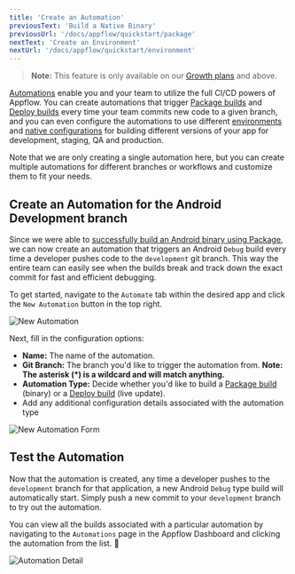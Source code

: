 ```yaml
---
title: 'Create an Automation'
previousText: 'Build a Native Binary'
previousUrl: '/docs/appflow/quickstart/package'
nextText: 'Create an Environment'
nextUrl: '/docs/appflow/quickstart/environment'
---
```


<blockquote>
  <p><b>Note:</b> This feature is only available on our <a href="/pricing">Growth plans</a> and above.</p>
</blockquote>

[Automations](/docs/appflow/automation/intro) enable you and your team to utilize the full CI/CD powers of Appflow. You can create automations that trigger [Package builds](/docs/appflow/package/builds) and [Deploy builds](/docs/appflow/deploy/builds) every time your team commits new code to a given branch, and you can even configure the automations to use different [environments](/docs/appflow/automation/environments#custom-environments) and [native configurations](/docs/appflow/package/native-configs) for building different versions of your app for development, staging, QA and production.

Note that we are only creating a single automation here, but you can create multiple automations for different branches or workflows and customize them to fit your needs.

## Create an Automation for the Android Development branch

Since we were able to [successfully build an Android binary using Package](/docs/appflow/quickstart/package), we can now create an automation that triggers an Android `Debug` build every time a developer pushes code to the `development` git branch. This way the entire team can easily see when the builds break and track down the exact commit for fast and efficient debugging.

To get started, navigate to the `Automate` tab within the desired app and click the `New Automation` button in the top right.

![New Automation](/docs/v4/assets/img/appflow/ss-new-automation.png)

Next, fill in the configuration options:

* **Name:** The name of the automation.
* **Git Branch:** The branch you'd like to trigger the automation from. **Note: The asterisk (*) is a wildcard and will match anything.**
* **Automation Type:** Decide whether you'd like to build a [Package build](/docs/appflow/package) (binary) or a [Deploy build](/docs/appflow/deploy) (live update).
* Add any additional configuration details associated with the automation type

![New Automation Form](/docs/v4/assets/img/appflow/gif-new-automation.gif)

## Test the Automation

Now that the automation is created, any time a developer pushes to the `development` branch for that application, a new Android `Debug` type build will automatically start. Simply push a new commit to your `development` branch to try out the automation.

You can view all the builds associated with a particular automation by navigating to the `Automations` page in the Appflow Dashboard and clicking the automation from the list. 🚀

![Automation Detail](/docs/v4/assets/img/appflow/ss-automation-detail.png)